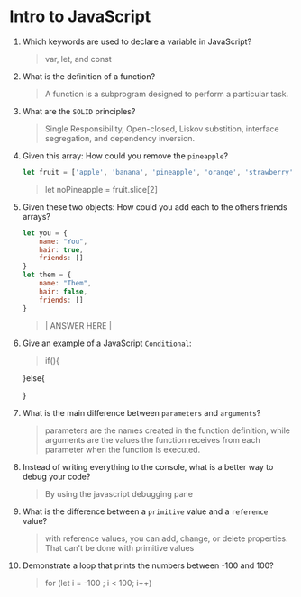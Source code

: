 # Intro to JavaScript
01. Which keywords are used to declare a variable in JavaScript?

    >var, let, and const

02. What is the definition of a function?

    > A function is a subprogram designed to perform a particular task.

03. What are the `SOLID` principles?

    >Single Responsibility, Open-closed, Liskov substition, interface segregation, and dependency inversion.

04. Given this array: How could you remove the `pineapple`?

    ```js
    let fruit = ['apple', 'banana', 'pineapple', 'orange', 'strawberry']
    ```

    >let noPineapple = fruit.slice[2]

05. Given these two objects: How could you add each to the others friends arrays?

    ```js
    let you = {
        name: "You",
        hair: true,
        friends: []
    }
    let them = {
        name: "Them",
        hair: false,
        friends: []
    }
    ```

    > | ANSWER HERE |

06. Give an example of a JavaScript `Conditional`:

    >if(){

    }else{

    }

07. What is the main difference between `parameters` and `arguments`?

    > parameters are the names created in the function definition, while arguments are the values the function receives from each parameter when the function is executed.

08. Instead of writing everything to the console, what is a better way to debug your code?

    > By using the javascript debugging pane

09. What is the difference between a `primitive` value and a `reference` value?

    > with reference values, you can add, change, or delete properties. That can't be done with primitive values

10. Demonstrate a loop that prints the numbers between -100 and 100?

    > for (let i = -100 ; i < 100; i++)

